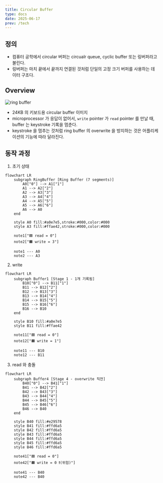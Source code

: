 ```yaml
---
title: Circular Buffer
type: docs
date: 2025-06-17
prev: /tech
---
```



## 정의 

- 컴퓨터 공학에서 circular 버퍼는 circualr queue, cyclic buffer 또는 링버퍼라고 불린다.
- 링버퍼는 마치 끝에서 끝까지 연결된 것처럼 단일의 고정 크기 버퍼를 사용하는 데이터 구조다.


## Overview

![ring buffer](https://en.wikipedia.org/wiki/File:Circular_Buffer_Animation.gif)

- 24KB 의 키보드용 circular buffer 이미지
- microprocessor 가 응답이 없어서, `write` pointer 가 `read` pointer 를 만날 때, buffer 는 keystroke 기록을 멈춘다.
- keystroke 을 멈추는 것처럼 ring buffer 의 overwrite 을 방지하는 것은 어플리케이션의 기능에 따라 달라진다. 


## 동작 과정

1. 초기 상태 

```mermaid
flowchart LR
    subgraph RingBuffer [Ring Buffer (7 segments)]
        A0["0"] --> A1["1"]
        A1 --> A2["2"]
        A2 --> A3["3"]
        A3 --> A4["4"]
        A4 --> A5["5"]
        A5 --> A6["6"]
        A6 --> A0
    end

    style A0 fill:#a0e7e5,stroke:#000,color:#000
    style A3 fill:#ffae42,stroke:#000,color:#000

    note1["🟦 read = 0"]
    note2["🟧 write = 3"]

    note1 --- A0
    note2 --- A3
```


2. write 
```mermaid
flowchart LR
    subgraph Buffer1 [Stage 1 - 1개 기록됨]
        B10["0"] --> B11["1"]
        B11 --> B12["2"]
        B12 --> B13["3"]
        B13 --> B14["4"]
        B14 --> B15["5"]
        B15 --> B16["6"]
        B16 --> B10
    end

    style B10 fill:#a0e7e5
    style B11 fill:#ffae42

    note11["🟦 read = 0"]
    note12["🟧 write = 1"]

    note11 --- B10
    note12 --- B11
```

3. read 와 충돌
```
flowchart LR
    subgraph Buffer4 [Stage 4 - overwrite 직전]
        B40["0"] --> B41["1"]
        B41 --> B42["2"]
        B42 --> B43["3"]
        B43 --> B44["4"]
        B44 --> B45["5"]
        B45 --> B46["6"]
        B46 --> B40
    end

    style B40 fill:#e29578
    style B41 fill:#ffd6a5
    style B42 fill:#ffd6a5
    style B43 fill:#ffd6a5
    style B44 fill:#ffd6a5
    style B45 fill:#ffd6a5
    style B46 fill:#ffd6a5

    note41["🟦 read = 0"]
    note42["🟧 write = 0 ❗️(위험)"]

    note41 --- B40
    note42 --- B40
```
